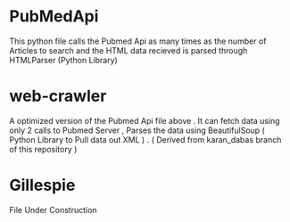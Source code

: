 # PubMedApi
	
This python file calls the Pubmed Api as many times as the number of Articles to search and the HTML data recieved is  parsed through HTMLParser (Python Library) 

# web-crawler
	
A optimized version of the Pubmed Api file above . It can fetch data using only 2 calls to Pubmed Server , Parses the data using BeautifulSoup ( Python Library to Pull data out XML ) . 
( Derived from karan_dabas branch of this repository )

# Gillespie
	
File Under Construction
